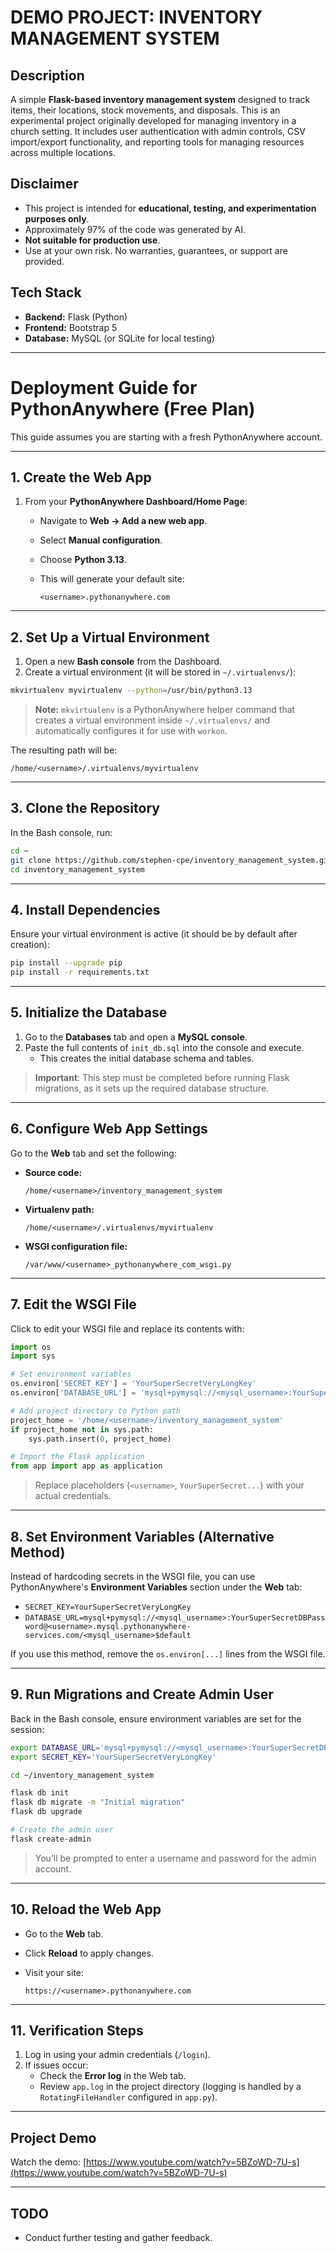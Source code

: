 # DEMO PROJECT: INVENTORY MANAGEMENT SYSTEM

## Description

A simple **Flask-based inventory management system** designed to track items, their locations, stock movements, and disposals. This is an experimental project originally developed for managing inventory in a church setting. It includes user authentication with admin controls, CSV import/export functionality, and reporting tools for managing resources across multiple locations.

## Disclaimer

* This project is intended for **educational, testing, and experimentation purposes only**.
* Approximately 97% of the code was generated by AI.
* **Not suitable for production use**.
* Use at your own risk. No warranties, guarantees, or support are provided.

## Tech Stack

* **Backend:** Flask (Python)
* **Frontend:** Bootstrap 5
* **Database:** MySQL (or SQLite for local testing)

---

# Deployment Guide for PythonAnywhere (Free Plan)

This guide assumes you are starting with a fresh PythonAnywhere account.

---

## 1. Create the Web App

1. From your **PythonAnywhere Dashboard/Home Page**:
   * Navigate to **Web → Add a new web app**.
   * Select **Manual configuration**.
   * Choose **Python 3.13**.
   * This will generate your default site:

     ```
     <username>.pythonanywhere.com
     ```

---

## 2. Set Up a Virtual Environment

1. Open a new **Bash console** from the Dashboard.
2. Create a virtual environment (it will be stored in `~/.virtualenvs/`):

```bash
mkvirtualenv myvirtualenv --python=/usr/bin/python3.13
```

> **Note:** `mkvirtualenv` is a PythonAnywhere helper command that creates a virtual environment inside `~/.virtualenvs/` and automatically configures it for use with `workon`.

The resulting path will be:
```
/home/<username>/.virtualenvs/myvirtualenv
```

---

## 3. Clone the Repository

In the Bash console, run:

```bash
cd ~
git clone https://github.com/stephen-cpe/inventory_management_system.git
cd inventory_management_system
```

---

## 4. Install Dependencies

Ensure your virtual environment is active (it should be by default after creation):

```bash
pip install --upgrade pip
pip install -r requirements.txt
```

---

## 5. Initialize the Database

1. Go to the **Databases** tab and open a **MySQL console**.
2. Paste the full contents of `init_db.sql` into the console and execute.
   - This creates the initial database schema and tables.

> **Important**: This step must be completed before running Flask migrations, as it sets up the required database structure.

---

## 6. Configure Web App Settings

Go to the **Web** tab and set the following:

* **Source code:**
  ```
  /home/<username>/inventory_management_system
  ```

* **Virtualenv path:**
  ```
  /home/<username>/.virtualenvs/myvirtualenv
  ```

* **WSGI configuration file:**
  ```
  /var/www/<username>_pythonanywhere_com_wsgi.py
  ```

---

## 7. Edit the WSGI File

Click to edit your WSGI file and replace its contents with:

```python
import os
import sys

# Set environment variables
os.environ['SECRET_KEY'] = 'YourSuperSecretVeryLongKey'
os.environ['DATABASE_URL'] = 'mysql+pymysql://<mysql_username>:YourSuperSecretDBPassword@<username>.mysql.pythonanywhere-services.com/<mysql_username>$default'

# Add project directory to Python path
project_home = '/home/<username>/inventory_management_system'
if project_home not in sys.path:
    sys.path.insert(0, project_home)

# Import the Flask application
from app import app as application
```

> Replace placeholders (`<username>`, `YourSuperSecret...`) with your actual credentials.

---

## 8. Set Environment Variables (Alternative Method)

Instead of hardcoding secrets in the WSGI file, you can use PythonAnywhere's **Environment Variables** section under the **Web** tab:

* `SECRET_KEY=YourSuperSecretVeryLongKey`
* `DATABASE_URL=mysql+pymysql://<mysql_username>:YourSuperSecretDBPassword@<username>.mysql.pythonanywhere-services.com/<mysql_username>$default`

If you use this method, remove the `os.environ[...]` lines from the WSGI file.

---

## 9. Run Migrations and Create Admin User

Back in the Bash console, ensure environment variables are set for the session:

```bash
export DATABASE_URL='mysql+pymysql://<mysql_username>:YourSuperSecretDBPassword@<username>.mysql.pythonanywhere-services.com/<mysql_username>$default'
export SECRET_KEY='YourSuperSecretVeryLongKey'

cd ~/inventory_management_system

flask db init
flask db migrate -m "Initial migration"
flask db upgrade

# Create the admin user
flask create-admin
```

> You’ll be prompted to enter a username and password for the admin account.

---

## 10. Reload the Web App

* Go to the **Web** tab.
* Click **Reload** to apply changes.
* Visit your site:

  ```
  https://<username>.pythonanywhere.com
  ```

---

## 11. Verification Steps

1. Log in using your admin credentials (`/login`).
2. If issues occur:
   * Check the **Error log** in the Web tab.
   * Review `app.log` in the project directory (logging is handled by a `RotatingFileHandler` configured in `app.py`).

---

## Project Demo

Watch the demo: [https://www.youtube.com/watch?v=5BZoWD-7U-s](https://www.youtube.com/watch?v=5BZoWD-7U-s)

---

## TODO

* Conduct further testing and gather feedback.
